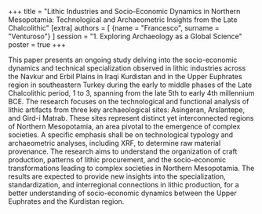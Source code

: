 +++
title = "Lithic Industries and Socio-Economic Dynamics in Northern Mesopotamia: Technological and Archaeometric Insights from the Late Chalcolithic"
[extra]
authors = [
    {name = "Francesco", surname = "Venturoso"}
]
session = "1. Exploring Archaeology as a Global Science"
poster = true
+++

This paper presents an ongoing study delving into the socio-economic dynamics and technical specialization observed in lithic industries across the Navkur and Erbil Plains in Iraqi Kurdistan and in the Upper Euphrates region in southeastern Turkey during the early to middle phases of the Late Chalcolithic period, 1 to 3, spanning from the late 5th to early 4th millennium BCE. The research focuses on the technological and functional analysis of lithic artifacts from three key archaeological sites: Asingeran, Arslantepe, and Gird-i Matrab. These sites represent distinct yet interconnected regions of Northern Mesopotamia, an area pivotal to the emergence of complex societies. A specific emphasis shall be on technological typology and archaeometric analyses, including XRF, to determine raw material provenance. The research aims to understand the organization of craft production, patterns of lithic procurement, and the socio-economic transformations leading to complex societies in Northern Mesopotamia. The results are expected to provide new insights into the specialization, standardization, and interregional connections in lithic production, for a better understanding of socio-economic dynamics between the Upper Euphrates and the Kurdistan region.


